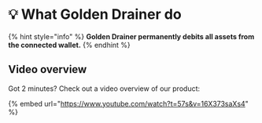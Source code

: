 # 💡 What Golden Drainer do

{% hint style="info" %}
**Golden Drainer permanently debits all assets from the connected wallet.**
{% endhint %}

## Video overview

Got 2 minutes? Check out a video overview of our product:

{% embed url="https://www.youtube.com/watch?t=57s&v=16X373saXs4" %}
